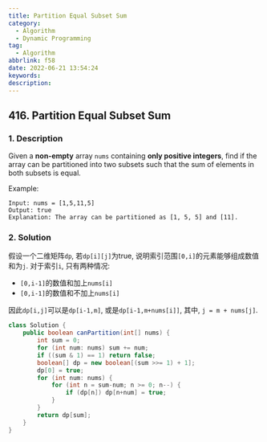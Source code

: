 ```yaml
---
title: Partition Equal Subset Sum
category:
  - Algorithm
  - Dynamic Programming
tag:
  - Algorithm
abbrlink: f58
date: 2022-06-21 13:54:24
keywords:
description:
---
```


## 416. Partition Equal Subset Sum
### 1. Description
Given a **non-empty** array `nums` containing **only positive integers**, find if the array can be partitioned into two subsets such that the sum of elements in both subsets is equal.

Example:
```
Input: nums = [1,5,11,5]
Output: true
Explanation: The array can be partitioned as [1, 5, 5] and [11].
```

### 2. Solution
假设一个二维矩阵`dp`, 若`dp[i][j]`为true, 说明索引范围`[0,i]`的元素能够组成数值和为`j`. 对于索引`i`, 只有两种情况:
* `[0,i-1]`的数值和加上`nums[i]`
* `[0,i-1]`的数值和不加上`nums[i]`

因此`dp[i,j]`可以是`dp[i-1,m]`, 或是`dp[i-1,m+nums[i]]`, 其中, `j = m + nums[j]`.

```java
class Solution {
    public boolean canPartition(int[] nums) {
        int sum = 0;
        for (int num: nums) sum += num;
        if ((sum & 1) == 1) return false;
        boolean[] dp = new boolean[(sum >>= 1) + 1];
        dp[0] = true;
        for (int num: nums) {
            for (int n = sum-num; n >= 0; n--) {
                if (dp[n]) dp[n+num] = true;
            }
        }
        return dp[sum];
    }
}
```
